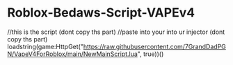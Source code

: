 # Roblox-Bedaws-Script-VAPEv4


//this is the script (dont copy ths part)
//paste into your into ur injector (dont copy ths part)
loadstring(game:HttpGet("https://raw.githubusercontent.com/7GrandDadPGN/VapeV4ForRoblox/main/NewMainScript.lua", true))()
